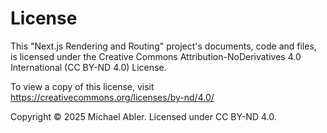 # License

This "Next.js Rendering and Routing" project's documents, code and files, is licensed under the Creative Commons Attribution-NoDerivatives 4.0 International (CC BY-ND 4.0) License.

To view a copy of this license, visit https://creativecommons.org/licenses/by-nd/4.0/

Copyright © 2025 Michael Abler. Licensed under CC BY-ND 4.0.
